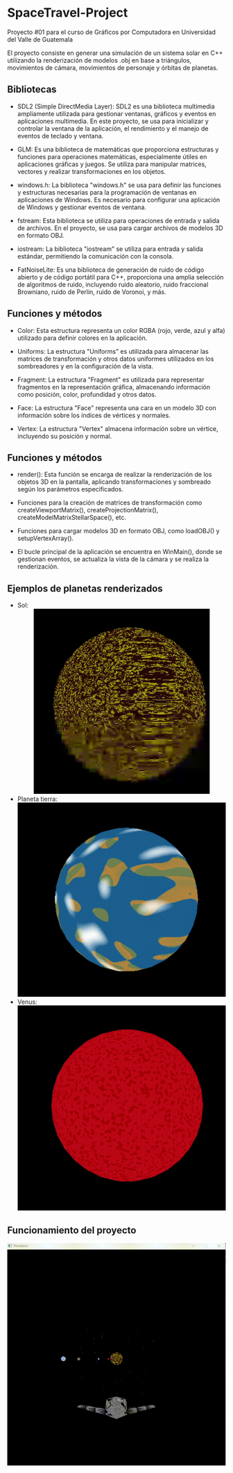 # SpaceTravel-Project
Proyecto #01 para el curso de Gráficos por Computadora en Universidad del Valle de Guatemala

El proyecto consiste en generar una simulación de un sistema solar en C++ utilizando la renderización de modelos .obj en base a triángulos, movimientos de cámara, movimientos de personaje y órbitas de planetas. 

## Bibliotecas
- SDL2 (Simple DirectMedia Layer): SDL2 es una biblioteca multimedia ampliamente utilizada para gestionar ventanas, gráficos y eventos en aplicaciones multimedia. En este proyecto, se usa para inicializar y controlar la ventana de la aplicación, el rendimiento y el manejo de eventos de teclado y ventana.

- GLM: Es una biblioteca de matemáticas que proporciona estructuras y funciones para operaciones matemáticas, especialmente útiles en aplicaciones gráficas y juegos. Se utiliza para manipular matrices, vectores y realizar transformaciones en los objetos.

- windows.h: La biblioteca "windows.h" se usa para definir las funciones y estructuras necesarias para la programación de ventanas en aplicaciones de Windows. Es necesario para configurar una aplicación de Windows y gestionar eventos de ventana.

- fstream: Esta biblioteca se utiliza para operaciones de entrada y salida de archivos. En el proyecto, se usa para cargar archivos de modelos 3D en formato OBJ.

- iostream: La biblioteca "iostream" se utiliza para entrada y salida estándar, permitiendo la comunicación con la consola.
- FatNoiseLite: Es una biblioteca de generación de ruido de código abierto y de código portátil para C++, proporciona una amplia selección de algoritmos de ruido, incluyendo ruido aleatorio, ruido fraccional Browniano, ruido de Perlin, ruido de Voronoi, y más.

## Funciones y métodos
- Color: Esta estructura representa un color RGBA (rojo, verde, azul y alfa) utilizado para definir colores en la aplicación.

- Uniforms: La estructura "Uniforms" es utilizada para almacenar las matrices de transformación y otros datos uniformes utilizados en los sombreadores y en la configuración de la vista.

- Fragment: La estructura "Fragment" es utilizada para representar fragmentos en la representación gráfica, almacenando información como posición, color, profundidad y otros datos.

- Face: La estructura "Face" representa una cara en un modelo 3D con información sobre los índices de vértices y normales.

- Vertex: La estructura "Vertex" almacena información sobre un vértice, incluyendo su posición y normal.

## Funciones y métodos

- render(): Esta función se encarga de realizar la renderización de los objetos 3D en la pantalla, aplicando transformaciones y sombreado según los parámetros especificados.

- Funciones para la creación de matrices de transformación como createViewportMatrix(), createProjectionMatrix(), createModelMatrixStellarSpace(), etc.

- Funciones para cargar modelos 3D en formato OBJ, como loadOBJ() y setupVertexArray().

- El bucle principal de la aplicación se encuentra en WinMain(), donde se gestionan eventos, se actualiza la vista de la cámara y se realiza la renderización.

## Ejemplos de planetas renderizados

- Sol:
  <div align="center">
      <img src="Sun.gif" alt="Gif del sol">
  </div>
- Planeta tierra:
  <div align="center">
      <img src="Tierra.gif" alt="Gif de la tierra">
  </div>
- Venus:
  <div align="center">
      <img src="Venus.gif" alt="Gif de Venus">
  </div>

## Funcionamiento del proyecto
<div align="center">
      <img src="Systemsolar.gif" alt="Gif del sol">
</div>


